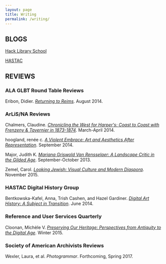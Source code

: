 ```yaml
---
layout: page
title: Writing
permalink: /writing/
---
```

## BLOGS
[Hack Library School](http://hacklibraryschool.com/author/aszingarellisweet/)

[HASTAC](http://www.hastac.org/users/aszingarelli)

## REVIEWS
### ALA GLBT Round Table Reviews
Eribon, Didier. [*Returning to Reims*](http://www.glbtrt.ala.org/reviews/returning-to-reims/). August 2014.

### ArLiS/NA Reviews
Chalmers, Claudine. [*Chronicling the West for Harper's: Coast to Coast with Frenzeny & Tavernier in 1873-1874*](http://joomla.arlisna.org/index.php?option=com_content&amp;view=article&amp;id=181:chronicling-the-west-for-harper-s-coast-to-coast-with-frenzeny-tavernier-in-1873-1874&amp;catid=26:reviews&amp;Itemid=148). March-April 2014.

hoogland, renée c. [*A Violent Embrace: Art and Aesthetics After Representation*](http://arlisna.org/publications/reviews/408-a-violent-embrace-art-and-aesthetics-after-representation). September 2014.

Major, Judith K. [*Mariana Griswold Van Rensselaer: A Landscape Critic in the Gilded Age*](http://arlisna.org/images/reviews/2013/09/major.pdf). September-October 2013.

Zemel, Carol. [*Looking Jewish: Visual Culture and Modern Diaspora*](https://arlisna.org/publications/reviews/743-looking-jewish-visual-culture-and-modern-diaspora). November 2015.

### HASTAC Digital History Group
Bentkowska-Kafel, Anna, Trish Cashen, and Hazel Gardiner. [*Digital Art History: A Subject in Transition*](https://www.hastac.org/blogs/aszingarelli/2014/06/18/digital-history-spring-series-book-review-5-digital-art-history). June 2014.

### Reference and User Services Quarterly
Cloonan, Michèle V. [*Preserving Our Heritage: Perspectives from Antiquity to the Digital Age*](https://journals.ala.org/rusq/article/view/5871). Winter 2015.

### Society of American Archivists Reviews
Wexler, Laura, et al. *Photogrammar*. Forthcoming, Spring 2017.
